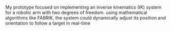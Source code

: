My prototype focused on implementing an inverse kinematics (IK) system for a robotic arm with two degrees of freedom. using mathematical algorithms like FABRIK, the system could dynamically adjust its position and orientation to follow a target in real-time
